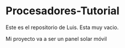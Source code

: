 # Procesadores-Tutorial

Este es el repositorio de Luis.
Esta muy vacio.
 
Mi proyecto va a ser un panel solar móvil
